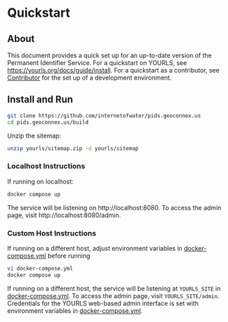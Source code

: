 # Quickstart

## About

This document provides a quick set up for an up-to-date version of the Permanent Identifier Service. For a quickstart on YOURLS, see https://yourls.org/docs/guide/install. 
For a quickstart as a contributor, see [Contributor](/docs/contributor/) for the set up of a development environment.


## Install and Run

```bash
git clone https://github.com/internetofwater/pids.geoconnex.us
cd pids.geoconnex.us/build
```

Unzip the sitemap:
```bash
unzip yourls/sitemap.zip -d yourls/sitemap
```

### Localhost Instructions

If running on localhost:
```bash
docker compose up
```
The service will be listening on http://localhost:8080.
To access the admin page, visit http://localhost:8080/admin.

### Custom Host Instructions

If running on a different host, adjust environment variables 
in [docker-compose.yml](/docs/assets/docker-compose.yml) before running
```bash
vi docker-compose.yml
docker compose up
```

If running on a different host, the service will be listening at ``YOURLS_SITE`` in [docker-compose.yml](/docs/assets/docker-compose.yml).
To access the admin page, visit ``YOURLS_SITE/admin``. Credentials for the YOURLS web-based admin interface is set with environment variables in [docker-compose.yml](/docs/assets/docker-compose.yml).
